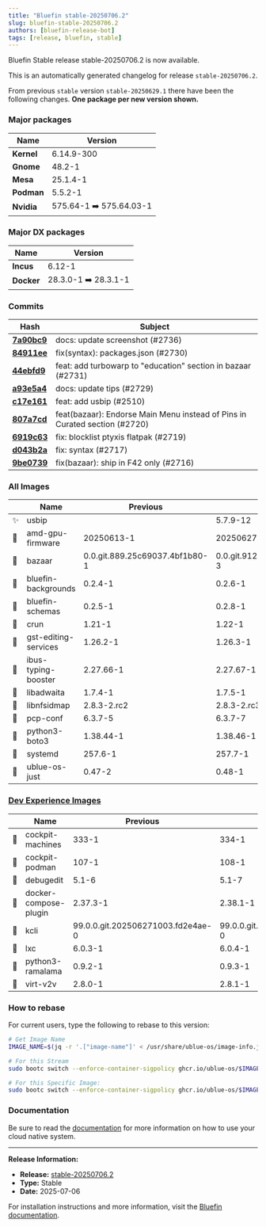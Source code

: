 ```yaml
---
title: "Bluefin stable-20250706.2"
slug: bluefin-stable-20250706.2
authors: [bluefin-release-bot]
tags: [release, bluefin, stable]
---
```


Bluefin Stable release stable-20250706.2 is now available.

<!--truncate-->

This is an automatically generated changelog for release `stable-20250706.2`.

From previous `stable` version `stable-20250629.1` there have been the following changes. **One package per new version shown.**

### Major packages

| Name       | Version                 |
| ---------- | ----------------------- |
| **Kernel** | 6.14.9-300              |
| **Gnome**  | 48.2-1                  |
| **Mesa**   | 25.1.4-1                |
| **Podman** | 5.5.2-1                 |
| **Nvidia** | 575.64-1 ➡️ 575.64.03-1 |

### Major DX packages

| Name       | Version              |
| ---------- | -------------------- |
| **Incus**  | 6.12-1               |
| **Docker** | 28.3.0-1 ➡️ 28.3.1-1 |

### Commits

| Hash                                                                                               | Subject                                                                    |
| -------------------------------------------------------------------------------------------------- | -------------------------------------------------------------------------- |
| **[7a90bc9](https://github.com/ublue-os/bluefin/commit/7a90bc99894e2ecdca931fe3256fd1cfba28503b)** | docs: update screenshot (#2736)                                            |
| **[84911ee](https://github.com/ublue-os/bluefin/commit/84911ee416cfd7517f206af5d7fb79277bfe24df)** | fix(syntax): packages.json (#2730)                                         |
| **[44ebfd9](https://github.com/ublue-os/bluefin/commit/44ebfd97ec9ad79b8a227489fcf68492f4e66b0d)** | feat: add turbowarp to "education" section in bazaar (#2731)               |
| **[a93e5a4](https://github.com/ublue-os/bluefin/commit/a93e5a4d79dda5eba751812c1e1a715f11cf7dea)** | docs: update tips (#2729)                                                  |
| **[c17e161](https://github.com/ublue-os/bluefin/commit/c17e16197aadabfb4bd81f7d392b00942a81e3e9)** | feat: add usbip (#2510)                                                    |
| **[807a7cd](https://github.com/ublue-os/bluefin/commit/807a7cd115e4e958b8438bcab341a412b85488f5)** | feat(bazaar): Endorse Main Menu instead of Pins in Curated section (#2720) |
| **[6919c63](https://github.com/ublue-os/bluefin/commit/6919c6334f91edfa3c1a6b5018e2693b45472c87)** | fix: blocklist ptyxis flatpak (#2719)                                      |
| **[d043b2a](https://github.com/ublue-os/bluefin/commit/d043b2af1e430c31faecab3b15fb2b6a2209645d)** | fix: syntax (#2717)                                                        |
| **[9be0739](https://github.com/ublue-os/bluefin/commit/9be0739d202b9f59d05fa25ccf3b997f18479604)** | fix(bazaar): ship in F42 only (#2716)                                      |

### All Images

|     | Name                 | Previous                       | New                            |
| --- | -------------------- | ------------------------------ | ------------------------------ |
| ✨  | usbip                |                                | 5.7.9-12                       |
| 🔄  | amd-gpu-firmware     | 20250613-1                     | 20250627-1                     |
| 🔄  | bazaar               | 0.0.git.889.25c69037.4bf1b80-1 | 0.0.git.912.2689c9f6.87e637d-3 |
| 🔄  | bluefin-backgrounds  | 0.2.4-1                        | 0.2.6-1                        |
| 🔄  | bluefin-schemas      | 0.2.5-1                        | 0.2.8-1                        |
| 🔄  | crun                 | 1.21-1                         | 1.22-1                         |
| 🔄  | gst-editing-services | 1.26.2-1                       | 1.26.3-1                       |
| 🔄  | ibus-typing-booster  | 2.27.66-1                      | 2.27.67-1                      |
| 🔄  | libadwaita           | 1.7.4-1                        | 1.7.5-1                        |
| 🔄  | libnfsidmap          | 2.8.3-2.rc2                    | 2.8.3-2.rc3                    |
| 🔄  | pcp-conf             | 6.3.7-5                        | 6.3.7-7                        |
| 🔄  | python3-boto3        | 1.38.44-1                      | 1.38.46-1                      |
| 🔄  | systemd              | 257.6-1                        | 257.7-1                        |
| 🔄  | ublue-os-just        | 0.47-2                         | 0.48-1                         |

### [Dev Experience Images](https://docs.projectbluefin.io/bluefin-dx)

|     | Name                  | Previous                          | New                               |
| --- | --------------------- | --------------------------------- | --------------------------------- |
| 🔄  | cockpit-machines      | 333-1                             | 334-1                             |
| 🔄  | cockpit-podman        | 107-1                             | 108-1                             |
| 🔄  | debugedit             | 5.1-6                             | 5.1-7                             |
| 🔄  | docker-compose-plugin | 2.37.3-1                          | 2.38.1-1                          |
| 🔄  | kcli                  | 99.0.0.git.202506271003.fd2e4ae-0 | 99.0.0.git.202507042121.a8a4983-0 |
| 🔄  | lxc                   | 6.0.3-1                           | 6.0.4-1                           |
| 🔄  | python3-ramalama      | 0.9.2-1                           | 0.9.3-1                           |
| 🔄  | virt-v2v              | 2.8.0-1                           | 2.8.1-1                           |

### How to rebase

For current users, type the following to rebase to this version:

```bash
# Get Image Name
IMAGE_NAME=$(jq -r '.["image-name"]' < /usr/share/ublue-os/image-info.json)

# For this Stream
sudo bootc switch --enforce-container-sigpolicy ghcr.io/ublue-os/$IMAGE_NAME:stable

# For this Specific Image:
sudo bootc switch --enforce-container-sigpolicy ghcr.io/ublue-os/$IMAGE_NAME:stable-20250706.2
```

### Documentation

Be sure to read the [documentation](https://docs.projectbluefin.io/) for more information
on how to use your cloud native system.

---

**Release Information:**

- **Release:** [stable-20250706.2](https://github.com/ublue-os/bluefin/releases/tag/stable-20250706.2)
- **Type:** Stable
- **Date:** 2025-07-06

For installation instructions and more information, visit the [Bluefin documentation](https://docs.projectbluefin.io/).
